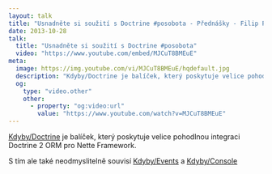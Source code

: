 ```yaml
---
layout: talk
title: "Usnadněte si soužití s Doctrine #posobota - Přednášky - Filip Procházka"
date: 2013-10-28
talk:
  title: "Usnadněte si soužití s Doctrine #posobota"
  video: "https://www.youtube.com/embed/MJCuT8BMEuE"
meta:
  image: https://img.youtube.com/vi/MJCuT8BMEuE/hqdefault.jpg
  description: "Kdyby/Doctrine je balíček, který poskytuje velice pohodlnou integraci Doctrine 2 ORM pro Nette Framework. S tím ale také neodmyslitelně souvisí Kdyby/Events a Kdyby/Console"
  og:
    type: "video.other"
    other:
      - property: "og:video:url"
        value: "https://www.youtube.com/watch?v=MJCuT8BMEuE"
---
```


[Kdyby/Doctrine][kdyby-doctrine] je balíček, který poskytuje velice pohodlnou integraci Doctrine 2 ORM pro Nette Framework.

S tím ale také neodmyslitelně souvisí [Kdyby/Events][kdyby-events] a [Kdyby/Console][kdyby-console]

[kdyby-doctrine]: https://packagist.org/packages/kdyby/doctrine
[kdyby-events]: https://packagist.org/packages/kdyby/events
[kdyby-console]: https://packagist.org/packages/kdyby/console

